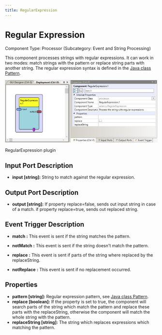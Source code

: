 ```yaml
---
title: RegularExpression
---
```


# Regular Expression

Component Type: Processor (Subcategory: Event and String Processing)

This component processes strings with regular expressions. It can work in two modes: match strings with the pattern or replace string parts with another string. The regular expression syntax is defined in the [Java class Pattern][1].  

![Screenshot: RegularExpression plugin](img/regularexpression.jpg "Screenshot: RegularExpression plugin")

RegularExpression plugin

## Input Port Description

*   **input \[string\]:** String to match against the regular expression.

## Output Port Description

*   **output \[string\]:** If property replace=false, sends out input string in case of a match. if property replace=true, sends out replaced string.  
    

## Event Trigger Description  

*   **match** **:** This event is sent if the string matches the pattern.  
    
*   **notMatch** **:** This event is sent if the string doesn't match the pattern.  
    
*   **replace** **:** This event is sent if parts of the string where replaced by the replaceString.  
    
*   **notReplace** **:** This event is sent if no replacement occurred.

## Properties

*   **pattern \[string\]:** Regular expression pattern, see [Java class Pattern][2].
*   **replace \[boolean\]:** If the property is set to true, the component will search parts of the string which match the pattern and replace these parts with the replaceString, otherwise the component will match the whole string with the pattern.
*   **replaceString \[string\]:** The string which replaces expressions which matching the pattern.  
    

[1]: https://docs.oracle.com/javase/7/docs/api/java/util/regex/Pattern.html
[2]: https://docs.oracle.com/javase/7/docs/api/java/util/regex/Pattern.html
